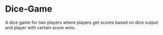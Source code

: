 # Dice-Game
A dice game for two players where players get scores based on dice output and player with certain score wins.
